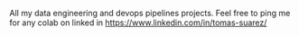All my data engineering and devops pipelines projects. Feel free to ping me for any colab on linked in
https://www.linkedin.com/in/tomas-suarez/
